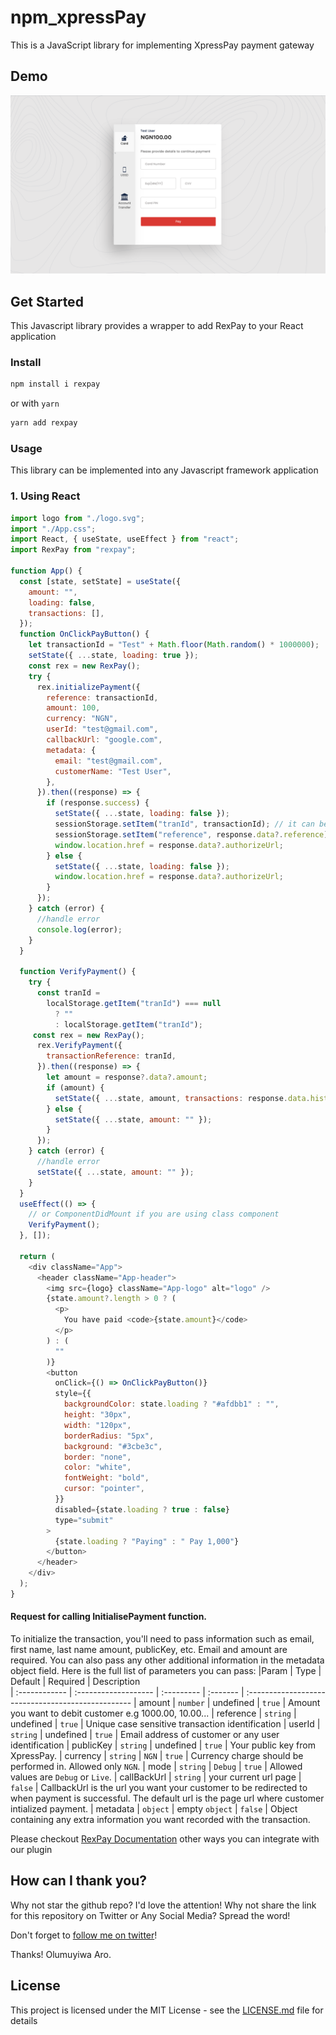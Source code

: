 # npm_xpressPay

This is a JavaScript library for implementing XpressPay payment gateway

## Demo

![Demo](rexpay.png?raw=true "Demo Image")

## Get Started

This Javascript library provides a wrapper to add RexPay to your React application


### Install

```sh
npm install i rexpay
```

or with `yarn`

```sh
yarn add rexpay
```

### Usage

This library can be implemented into any Javascript framework application


### 1. Using React

```javascript
import logo from "./logo.svg";
import "./App.css";
import React, { useState, useEffect } from "react";
import RexPay from "rexpay";

function App() {
  const [state, setState] = useState({
    amount: "",
    loading: false,
    transactions: [],
  });
  function OnClickPayButton() {
    let transactionId = "Test" + Math.floor(Math.random() * 1000000);
    setState({ ...state, loading: true });
    const rex = new RexPay();
    try {
      rex.initializePayment({
        reference: transactionId,
        amount: 100,
        currency: "NGN",
        userId: "test@gmail.com",
        callbackUrl: "google.com",
        metadata: {
          email: "test@gmail.com",
          customerName: "Test User",
        },
      }).then((response) => {
        if (response.success) {
          setState({ ...state, loading: false });
          sessionStorage.setItem("tranId", transactionId); // it can be saved to Database.
          sessionStorage.setItem("reference", response.data?.reference); // it can be saved to Database
          window.location.href = response.data?.authorizeUrl;
        } else {
          setState({ ...state, loading: false });
          window.location.href = response.data?.authorizeUrl;
        }
      });
    } catch (error) {
      //handle error
      console.log(error);
    }
  }

  function VerifyPayment() {
    try {
      const tranId =
        localStorage.getItem("tranId") === null
          ? ""
          : localStorage.getItem("tranId");
     const rex = new RexPay();
      rex.VerifyPayment({
        transactionReference: tranId,
      }).then((response) => {
        let amount = response?.data?.amount;
        if (amount) {
          setState({ ...state, amount, transactions: response.data.history });
        } else {
          setState({ ...state, amount: "" });
        }
      });
    } catch (error) {
      //handle error
      setState({ ...state, amount: "" });
    }
  }
  useEffect(() => {
    // or ComponentDidMount if you are using class component
    VerifyPayment();
  }, []);

  return (
    <div className="App">
      <header className="App-header">
        <img src={logo} className="App-logo" alt="logo" />
        {state.amount?.length > 0 ? (
          <p>
            You have paid <code>{state.amount}</code>
          </p>
        ) : (
          ""
        )}
        <button
          onClick={() => OnClickPayButton()}
          style={{
            backgroundColor: state.loading ? "#afdbb1" : "",
            height: "30px",
            width: "120px",
            borderRadius: "5px",
            background: "#3cbe3c",
            border: "none",
            color: "white",
            fontWeight: "bold",
            cursor: "pointer",
          }}
          disabled={state.loading ? true : false}
          type="submit"
        >
          {state.loading ? "Paying" : " Pay 1,000"}
        </button>
      </header>
    </div>
  );
}


```
  #### Request for calling InitialisePayment function.

To initialize the transaction, you'll need to pass information such as email, first name, last name amount, publicKey, etc. Email and amount are required. You can also pass any other additional information in the metadata object field. Here is the full list of parameters you can pass:
|Param       | Type                 | Default    | Required | Description                      
| :------------ | :------------------- | :--------- | :------- | :-------------------------------------------------
| amount	| `number`			   | undefined      | `true`  | Amount you want to debit customer e.g 1000.00, 10.00...
| reference      | `string`             | undefined   | `true`  | Unique case sensitive transaction identification
| userId | `string`             | undefined       | `true`  | Email address of customer or any user identification
| publicKey       | `string`        | undefined | `true`  | Your public key from XpressPay.
| currency      | `string`  |  `NGN`    | `true`   | Currency charge should be performed in. Allowed only `NGN`.
| mode      | `string`  |  `Debug`    | `true`   | Allowed values are `Debug` or `Live`.
| callBackUrl      | `string`  |  your current url page    | `false`   | CallbackUrl is the url you want your customer to be redirected to when payment is successful. The default url is the page url where customer intialized payment.
| metadata      | `object`  |  empty `object`    | `false`   | Object containing any extra information you want recorded with the transaction.

Please checkout [RexPay Documentation](https://github.com) other ways you can integrate with our plugin

## How can I thank you?

Why not star the github repo? I'd love the attention! Why not share the link for this repository on Twitter or Any Social Media? Spread the word!

Don't forget to [follow me on twitter](https://twitter.com/muyiTechBadtGuy)!

Thanks!
Olumuyiwa Aro.

## License

This project is licensed under the MIT License - see the [LICENSE.md](LICENSE.md) file for details

